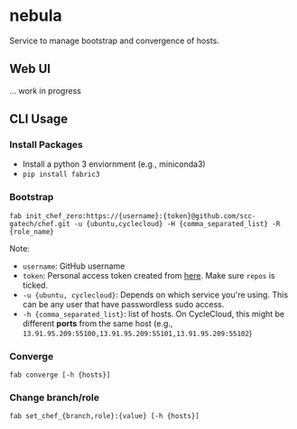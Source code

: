 # nebula
Service to manage bootstrap and convergence of hosts.

## Web UI
... work in progress

## CLI Usage

### Install Packages

 - Install a python 3 enviornment (e.g., miniconda3)
 - `pip install fabric3`

### Bootstrap
`fab init_chef_zero:https://{username}:{token}@github.com/scc-gatech/chef.git -u {ubuntu,cyclecloud} -H {comma_separated_list} -R {role_name}`

Note:
 - `username`: GitHub username
 - `token`: Personal access token created from [here](https://github.com/settings/tokens). Make sure `repos` is ticked.
 - `-u {ubuntu, cyclecloud}`: Depends on which service you're using. This can be any user that have passwordless sudo access.
 - `-h {comma_separated_list}`: list of hosts. On CycleCloud, this might be different **ports** from the same host (e.g., `13.91.95.209:55100,13.91.95.209:55101,13.91.95.209:55102`)


### Converge
`fab converge [-h {hosts}]`

### Change branch/role
`fab set_chef_{branch,role}:{value} [-h {hosts}]`

